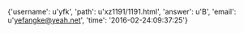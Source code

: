 {'username': u'yfk', 'path': u'xz1191/1191.html', 'answer': u'B', 'email': u'yefangke@yeah.net', 'time': '2016-02-24:09:37:25'}